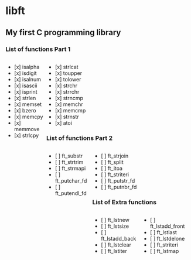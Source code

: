 # libft
## My first C programming library
### List of functions Part 1
<div style="display: flex; style="vertical-align: top;">
  <div>
    <ul>
        <li>[x] isalpha</li>
        <li>[x] isdigit </li>
        <li>[x] isalnum</li>
        <li>[x] isascii</li>
        <li>[x] isprint</li>
        <li>[x] strlen</li>
        <li>[x] memset</li>
        <li>[x] bzero</li>
        <li>[x] memcpy</li>
        <li>[x] memmove</li>
        <li>[x] strlcpy</li>
      </ul>
  </div> 
  <div>
      <ul>
        <li>[x] strlcat</li>
        <li>[x] toupper</li>
        <li>[x] tolower</li>
        <li>[x] strchr</li>
        <li>[x] strrchr</li>
        <li>[x] strncmp</li>
        <li>[x] memchr</li>
        <li>[x] memcmp</li>
        <li>[x] strnstr</li>
        <li>[x] atoi</li>
      </ul>
  <div>
<div>

### List of functions Part 2

<div style="display: flex;flex-direction: row;">
  <div>
    <ul>
        <li>[ ] ft_substr</li>
        <li>[ ] ft_strtrim</li>
        <li>[ ] ft_strmapi</li>
        <li>[ ] ft_putchar_fd</li>
        <li>[ ] ft_putendl_fd</li>
      </ul>
  </div> 
  <div>
      <ul>
        <li>[ ] ft_strjoin</li>
        <li>[ ] ft_split</li>
        <li>[ ] ft_itoa</li>
        <li>[ ] ft_striteri</li>
        <li>[ ] ft_putstr_fd</li>
        <li>[ ] ft_putnbr_fd</li>
      </ul>
  <div>
<div>

### List of Extra functions

<div style="display: flex;flex-direction: row;">
  <div>
    <ul>
        <li>[ ] ft_lstnew</li>
        <li>[ ] ft_lstsize</li>
        <li>[ ] ft_lstadd_back</li>
        <li>[ ] ft_lstclear</li>
        <li>[ ] ft_lstiter</li>
      </ul>
  </div> 
  <div>
      <ul>
        <li>[ ] ft_lstadd_front</li>
        <li>[ ] ft_lstlast</li>
        <li>[ ] ft_lstdelone</li>
        <li>[ ] ft_striteri</li>
        <li>[ ] ft_lstmap</li>
      </ul>
  <div>
<div>

